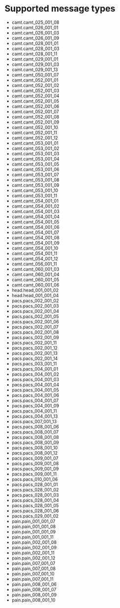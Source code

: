 # Supported message types
- camt.camt_025_001_08
- camt.camt_026_001_01
- camt.camt_026_001_03
- camt.camt_026_001_09
- camt.camt_028_001_01
- camt.camt_028_001_03
- camt.camt_028_001_11
- camt.camt_029_001_01
- camt.camt_029_001_03
- camt.camt_029_001_13
- camt.camt_050_001_07
- camt.camt_052_001_01
- camt.camt_052_001_02
- camt.camt_052_001_03
- camt.camt_052_001_04
- camt.camt_052_001_05
- camt.camt_052_001_06
- camt.camt_052_001_07
- camt.camt_052_001_08
- camt.camt_052_001_09
- camt.camt_052_001_10
- camt.camt_052_001_11
- camt.camt_052_001_12
- camt.camt_053_001_01
- camt.camt_053_001_02
- camt.camt_053_001_03
- camt.camt_053_001_04
- camt.camt_053_001_05
- camt.camt_053_001_06
- camt.camt_053_001_07
- camt.camt_053_001_08
- camt.camt_053_001_09
- camt.camt_053_001_10
- camt.camt_053_001_11
- camt.camt_054_001_01
- camt.camt_054_001_02
- camt.camt_054_001_03
- camt.camt_054_001_04
- camt.camt_054_001_05
- camt.camt_054_001_06
- camt.camt_054_001_07
- camt.camt_054_001_08
- camt.camt_054_001_09
- camt.camt_054_001_10
- camt.camt_054_001_11
- camt.camt_054_001_12
- camt.camt_056_001_11
- camt.camt_060_001_03
- camt.camt_060_001_04
- camt.camt_060_001_05
- camt.camt_060_001_06
- head.head_001_001_02
- head.head_001_001_04
- pacs.pacs_002_001_02
- pacs.pacs_002_001_03
- pacs.pacs_002_001_04
- pacs.pacs_002_001_05
- pacs.pacs_002_001_06
- pacs.pacs_002_001_07
- pacs.pacs_002_001_08
- pacs.pacs_002_001_09
- pacs.pacs_002_001_11
- pacs.pacs_002_001_12
- pacs.pacs_002_001_13
- pacs.pacs_002_001_14
- pacs.pacs_003_001_11
- pacs.pacs_004_001_01
- pacs.pacs_004_001_02
- pacs.pacs_004_001_03
- pacs.pacs_004_001_04
- pacs.pacs_004_001_05
- pacs.pacs_004_001_06
- pacs.pacs_004_001_07
- pacs.pacs_004_001_09
- pacs.pacs_004_001_11
- pacs.pacs_004_001_13
- pacs.pacs_007_001_13
- pacs.pacs_008_001_06
- pacs.pacs_008_001_07
- pacs.pacs_008_001_08
- pacs.pacs_008_001_09
- pacs.pacs_008_001_10
- pacs.pacs_008_001_12
- pacs.pacs_009_001_07
- pacs.pacs_009_001_08
- pacs.pacs_009_001_09
- pacs.pacs_009_001_11
- pacs.pacs_010_001_06
- pacs.pacs_028_001_01
- pacs.pacs_028_001_02
- pacs.pacs_028_001_03
- pacs.pacs_028_001_04
- pacs.pacs_028_001_05
- pacs.pacs_028_001_06
- pacs.pacs_029_001_02
- pain.pain_001_001_07
- pain.pain_001_001_08
- pain.pain_001_001_09
- pain.pain_001_001_11
- pain.pain_002_001_08
- pain.pain_002_001_09
- pain.pain_002_001_11
- pain.pain_002_001_12
- pain.pain_007_001_07
- pain.pain_007_001_08
- pain.pain_007_001_10
- pain.pain_007_001_11
- pain.pain_008_001_06
- pain.pain_008_001_07
- pain.pain_008_001_09
- pain.pain_008_001_10

